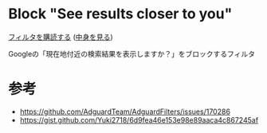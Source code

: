 # Block "See results closer to you"

[フィルタを購読する](https://subscribe.adblockplus.org/?location=https://raw.githubusercontent.com/halpas/Block-See-results-closer-to-you/refs/heads/main/Block-See-results-closer-to-you.txt) ([中身を見る](https://github.com/halpas/Block-See-results-closer-to-you/edit/main/Block-See-results-closer-to-you.txt))

Googleの「現在地付近の検索結果を表示しますか？」をブロックするフィルタ

# 参考

 - https://github.com/AdguardTeam/AdguardFilters/issues/170286
 - https://gist.github.com/Yuki2718/6d9fea46e153e98e89aaca4c867245af
